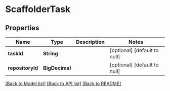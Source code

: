# ScaffolderTask

## Properties

| Name             | Type           | Description | Notes                        |
| ---------------- | -------------- | ----------- | ---------------------------- |
| **taskId**       | **String**     |             | [optional] [default to null] |
| **repositoryId** | **BigDecimal** |             | [optional] [default to null] |

[[Back to Model list]](../README.md#documentation-for-models) [[Back to API list]](../README.md#documentation-for-api-endpoints) [[Back to README]](../README.md)
